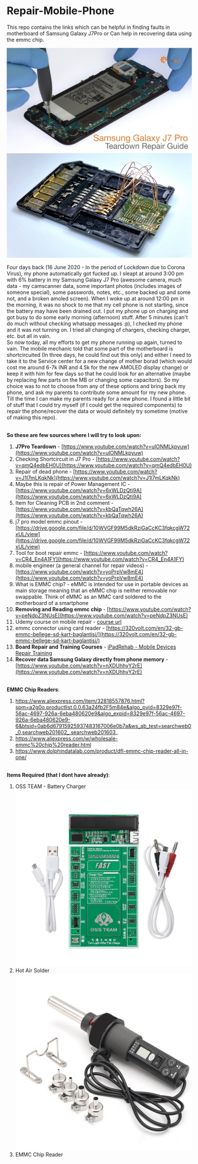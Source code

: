 # Repair-Mobile-Phone
This repo contains the links which can be helpful in finding faults in motherboard of Samsung Galaxy J7Pro or Can help in recovering data using the emmc chip. <br>

![j7proteardown](j7proteardown.jpg)
![emmctosd](emmctosd.jpg)

Four days back (16 June 2020 - In the period of Lockdown due to Corona Virus), my phone automatically got fucked up. I sleapt at around 3:00 pm with 6% battery in my Samsung Galaxy J7 Pro (awesome camera, much data - my camscanner data, some important photos (includes images of someone special), some passwords, notes, etc., some backed up and some not, and a broken amoled screen). When I woke up at around 12:00 pm in the morning, it was no shock to me that my cell phone is not starting, since the battery may have been drained out. I put my phone up on charging and got busy to do some early morning (afternoon) stuff. After 5 minutes (can't do much without checking whatsapp messages :p), I checked my phone and it was not turning on. I tried all changing of chargers, checking charger, etc. but all in vain.<br>
So now today, all my efforts to get my phone running up again, turned to vain. The mobile mechanic told that some part of the motherboard is shortcircuited (In three days, he could find out this only) and either I need to take it to the Service center for a new change of mother borad (which would cost me around 6-7k INR and 4.5k for the new AMOLED display change) or keep it with him for few days so that he could look for an alternative (maybe by replacing few parts on the MB or changing some capacitors). So my choice was to not to choose from any of these options and bring back my phone, and ask my parents to contribute some amount for my new phone. <br>
Till the time I can make my parents ready for a new phone. I found a little bit of stuff that I could try myself (if I could get the required components) to repair the phone/recover the data or would definitely try sometime (motive of making this repo). <br> <br>

**So these are few sources where I will try to look upon:** <br>
1. **J7Pro Teardown** - [https://www.youtube.com/watch?v=uIONMLkpyuw](https://www.youtube.com/watch?v=uIONMLkpyuw)
2. Checking Shortcircuit in J7 Pro - [https://www.youtube.com/watch?v=qmQ4edbEH0U](https://www.youtube.com/watch?v=qmQ4edbEH0U)
3. Repair of dead phone - [https://www.youtube.com/watch?v=J1l7mLKqkNk](https://www.youtube.com/watch?v=J1l7mLKqkNk)
4. Maybe this is repair of Power Management IC - [https://www.youtube.com/watch?v=6xWLDzQti9A](https://www.youtube.com/watch?v=6xWLDzQti9A)
5. Item for Cleaning PCB in 2nd comment - [https://www.youtube.com/watch?v=kbQaTqwh26A](https://www.youtube.com/watch?v=kbQaTqwh26A)
6. j7 pro model emmc pinout - [https://drive.google.com/file/d/10WVGF99M5dkRziGaCcKC3fqkcgW72xUL/view](https://drive.google.com/file/d/10WVGF99M5dkRziGaCcKC3fqkcgW72xUL/view)
7. Tool for boot repair emmc - [https://www.youtube.com/watch?v=CR4_En4A1FY](https://www.youtube.com/watch?v=CR4_En4A1FY)
8. mobile engineer (a general channel for repair videos) - [https://www.youtube.com/watch?v=yoPrpVw8mE4](https://www.youtube.com/watch?v=yoPrpVw8mE4)
9. What is EMMC chip? - eMMC is intended for use in portable devices as main storage meaning that an eMMC chip is neither removable nor swappable. Think of eMMC as an MMC card soldered to the motherboard of a smartphone
10. **Removing and Reading emmc chip** - [https://www.youtube.com/watch?v=peNdpZ3NUsE](https://www.youtube.com/watch?v=peNdpZ3NUsE)
11. Udemy course on mobile repair - [course url](https://www.udemy.com/course/cell-phone-repair-samsung-captivate-infuse-skyrocket/?gclid=CjwKCAjwxLH3BRApEiwAqX9arQv8MsHe8kl0-42wyrN-0iTtpaO4wUqHVH6EyFsCDDkm-kL7M7gdzBoC9koQAvD_BwE&matchtype=e&utm_campaign=LongTail_la.EN_cc.INDIA&utm_content=deal4584&utm_medium=udemyads&utm_source=adwords&utm_term=_._ag_80573525473_._ad_387397585801_._kw_cell+phone+repair+class_._de_c_._dm__._pl__._ti_kwd-824631651298_._li_1007823_._pd__._)
12. emmc connector using card reader - [https://320volt.com/en/32-gb-emmc-bellege-sd-kart-baglantisi/](https://320volt.com/en/32-gb-emmc-bellege-sd-kart-baglantisi/)
13. **Board Repair and Training Courses** - [iPadRehab  - Mobile Devices Repair Training](https://www.ipadrehab.com/index.cfm?Page=Practical-Board-Repair-School)
14. **Recover data Samsung Galaxy directly from phone memory** - [https://www.youtube.com/watch?v=nXDUhhyY2rE](https://www.youtube.com/watch?v=nXDUhhyY2rE) <br> <br>


**EMMC Chip Readers**:<br>
1. https://www.aliexpress.com/item/32818557876.html?spm=a2g0o.productlist.0.0.63a24fb2F5m84e&algo_pvid=8329e97f-56ac-4697-926a-6eba480620e9&algo_expid=8329e97f-56ac-4697-926a-6eba480620e9-6&btsid=0ab6d67915925937483167006e0b7a&ws_ab_test=searchweb0_0,searchweb201602_,searchweb201603_
2. https://www.aliexpress.com/w/wholesale-emmc%20chip%20reader.html
3. https://www.dolphindatalab.com/product/dfl-emmc-chip-reader-all-in-one/ <br> <br>


**Items Required (that I dont have already)**: <br>
1. OSS TEAM - Battery Charger
![OSSTEAM](OSSTEAM.jpg)
2. Hot Air Solder
![hotairsolder](hotairsolder.jpg)
3. EMMC Chip Reader
